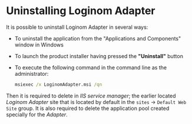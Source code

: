 # Uninstalling Loginom Adapter

It is possible to uninstall Loginom Adapter in several ways:

* To uninstall the application from the "Applications and Components" window in Windows
* To launch the product installer having pressed the **"Uninstall"** button
* To execute the following command in the command line as the administrator:

   ```cmd
   msiexec /x LoginomAdapter.msi /qn
   ```

Then it is required to delete in *IIS service manager*; the earlier located *Loginom Adapter* site that is located by default in the `sites` -> `Default Web Site` group. It is also required to delete the application pool created specially for the *Adapter*.
